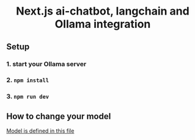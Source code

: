 <h1 align="center">Next.js ai-chatbot, langchain and Ollama integration</h1>

## Setup


### 1. start your Ollama server
### 2. ```npm install```
### 3. ```npm run dev```

## How to change your model

[Model is defined in this file](app/api/chat/route.ts)




